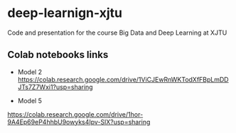 # deep-learnign-xjtu
Code and presentation for the course Big Data and Deep Learning at XJTU



## Colab notebooks links

* Model 2
https://colab.research.google.com/drive/1ViCJEwRnWKTodXfFBpLmDDJTs7Z7Wxi1?usp=sharing

* Model 5

https://colab.research.google.com/drive/1hor-9A4Ep69eP4hhbU9owyks4Ipv-SlX?usp=sharing
